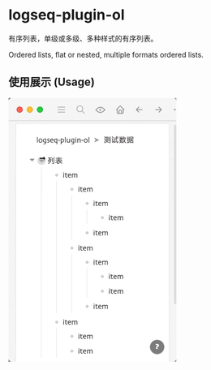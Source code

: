 # logseq-plugin-ol

有序列表，单级或多级、多种样式的有序列表。

Ordered lists, flat or nested, multiple formats ordered lists.

## 使用展示 (Usage)

![demo](./demo.gif)
